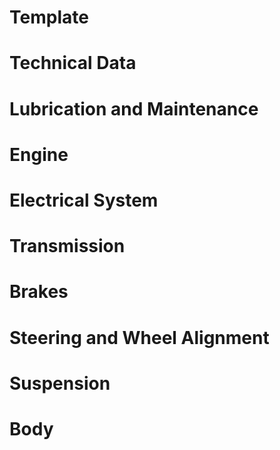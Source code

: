 # Template
# Technical Data
# Lubrication and Maintenance
# Engine
# Electrical System
# Transmission
# Brakes
# Steering and Wheel Alignment
# Suspension
# Body